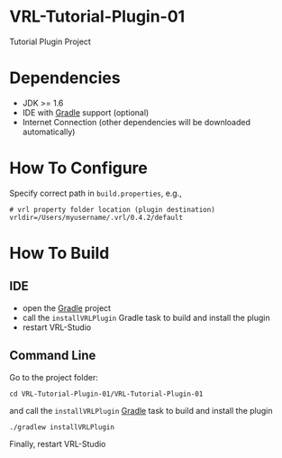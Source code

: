 # VRL-Tutorial-Plugin-01

Tutorial Plugin Project

# Dependencies

- JDK >= 1.6
- IDE with [Gradle](http://www.gradle.org/) support (optional)
- Internet Connection (other dependencies will be downloaded automatically)

# How To Configure

Specify correct path in `build.properties`, e.g.,
    
    # vrl property folder location (plugin destination)
    vrldir=/Users/myusername/.vrl/0.4.2/default

# How To Build

## IDE

- open the  [Gradle](http://www.gradle.org/) project
- call the `installVRLPlugin` Gradle task to build and install the plugin
- restart VRL-Studio

## Command Line

Go to the project folder: 

    cd VRL-Tutorial-Plugin-01/VRL-Tutorial-Plugin-01

and call the `installVRLPlugin`  [Gradle](http://www.gradle.org/) task to build and install the plugin

    ./gradlew installVRLPlugin

Finally, restart VRL-Studio

